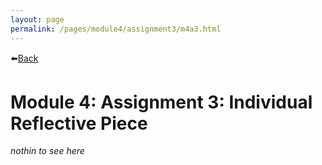 ```yaml
---
layout: page
permalink: /pages/module4/assignment3/m4a3.html
---
```


⬅️[Back](/pages/module4.html)

# Module 4: Assignment 3: Individual Reflective Piece

*nothin to see here*
